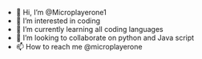 - 👋 Hi, I’m @Microplayerone1
- 👀 I’m interested in coding
- 🌱 I’m currently learning all coding languages
- 💞️ I’m looking to collaborate on python and Java script
- 📫 How to reach me @microplayerone

<!---
Microplayerone1/Microplayerone1 is a ✨ special ✨ repository because its `README.md` (this file) appears on your GitHub profile.
You can click the Preview link to take a look at your changes.
--->
